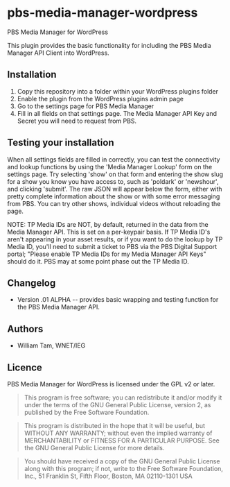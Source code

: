 # pbs-media-manager-wordpress
PBS Media Manager for WordPress

This plugin provides the basic functionality for including the PBS Media Manager API Client into WordPress.   

## Installation
1. Copy this repository into a folder within your WordPress plugins folder
2. Enable the plugin from the WordPress plugins admin page
3. Go to the settings page for PBS Media Manager 
4. Fill in all fields on that settings page.  The Media Manager API Key and Secret you will need to request from PBS.

## Testing your installation
When all settings fields are filled in correctly, you can test the connectivity and lookup functions by using the 'Media Manager Lookup' form on the settings page.   Try selecting 'show' on that form and entering the show slug for a show you know you have access to, such as 'poldark' or 'newshour', and clicking 'submit'.  The raw JSON will appear below the form, either with pretty complete information about the show or with some error messaging from PBS.  You can try other shows, individual videos without reloading the page.  

NOTE: TP Media IDs are NOT, by default, returned in the data from the Media Manager API.  This is set on a per-keypair basis.  If TP Media ID's aren't appearing in your asset results, or if you want to do the lookup by TP Media ID, you'll need to submit a ticket to PBS via the PBS Digital Support portal; "Please enable TP Media IDs for my Media Manager API Keys" should do it.   PBS may at some point phase out the TP Media ID.


## Changelog
* Version .01 ALPHA -- provides basic wrapping and testing function for the PBS Media Manager API. 

## Authors
* William Tam, WNET/IEG

## Licence
PBS Media Manager for WordPress is licensed under the GPL v2 or later.

> This program is free software; you can redistribute it and/or modify
it under the terms of the GNU General Public License, version 2, as
published by the Free Software Foundation.

> This program is distributed in the hope that it will be useful,
but WITHOUT ANY WARRANTY; without even the implied warranty of
MERCHANTABILITY or FITNESS FOR A PARTICULAR PURPOSE.  See the
GNU General Public License for more details.

> You should have received a copy of the GNU General Public License
along with this program; if not, write to the Free Software
Foundation, Inc., 51 Franklin St, Fifth Floor, Boston, MA  02110-1301  USA
